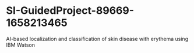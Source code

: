 # SI-GuidedProject-89669-1658213465
AI-based localization and classification of skin disease with erythema using IBM Watson
